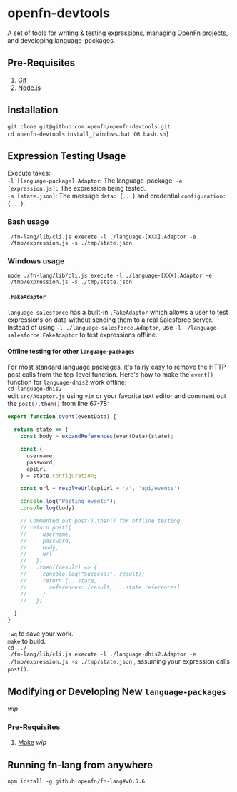 # openfn-devtools
A set of tools for writing &amp; testing expressions, managing OpenFn projects,
and developing language-packages.

## Pre-Requisites
1. [Git](https://git-scm.com/downloads)
2. [Node.js](https://nodejs.org/en/download/)

## Installation
`git clone git@github.com:openfn/openfn-devtools.git`  
`cd openfn-devtools`
`install_[windows.bat OR bash.sh]` 

## Expression Testing Usage
Execute takes:  
`-l [language-package].Adaptor`: The language-package.
`-e [expression.js]:` The expression being tested.  
`-s [state.json]`: The message `data: {...}` and credential `configuration: {...}`.  

### Bash usage
`./fn-lang/lib/cli.js execute -l ./language-[XXX].Adaptor -e ./tmp/expression.js -s ./tmp/state.json`
### Windows usage
`node ./fn-lang/lib/cli.js execute -l ./language-[XXX].Adaptor -e ./tmp/expression.js -s ./tmp/state.json`

#### `.FakeAdaptor`
`language-salesforce` has a built-in `.FakeAdaptor` which allows a user to test
expressions on data without sending them to a real Salesforce server. Instead of
using `-l ./language-salesforce.Adaptor`, use `-l ./language-salesforce.FakeAdaptor`
to test expressions offline.

#### Offline testing for other `language-packages`
For most standard language packages, it's fairly easy to remove the HTTP post
calls from the top-level function. Here's how to make the `event()` function for
`language-dhis2` work offline:  
`cd language-dhis2`  
edit `src/Adaptor.js` using `vim` or your favorite text editor and comment out
the `post().then()` from line 67-78:  
```js
export function event(eventData) {

  return state => {
    const body = expandReferences(eventData)(state);

    const {
      username,
      password,
      apiUrl
    } = state.configuration;

    const url = resolveUrl(apiUrl + '/', 'api/events')

    console.log("Posting event:");
    console.log(body)

    // Commented out post().then() for offline testing.
    // return post({
    //     username,
    //     password,
    //     body,
    //     url
    //   })
    //   .then((result) => {
    //     console.log("Success:", result);
    //     return {...state,
    //       references: [result, ...state.references]
    //     }
    //   })

  }
}
```  
`:wq` to save your work.  
`make` to build.  
`cd ../`  
`./fn-lang/lib/cli.js execute -l ./language-dhis2.Adaptor -e ./tmp/expression.js -s ./tmp/state.json`
, assuming your expression calls `post()`.


## Modifying or Developing New `language-packages`
*wip*
### Pre-Requisites
1. [Make](http://www.gnu.org/software/make/)
*wip*


## Running fn-lang from anywhere
`npm install -g github:openfn/fn-lang#v0.5.6`
